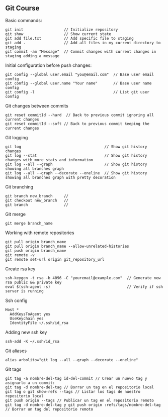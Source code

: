 Git Course
---

Basic commands:

```shell
git init                  // Initialize repository
git show                  // Show current state
git add file.txt          // Add specific file to staging
git add .                 // Add all files in my current directory to staging
git commit -am "Message"  // Commit changes with current changes in staging adding a message
```

Initial configuration before push changes:
```shell
git config --global user.email "you@email.com"  // Base user email config
git config --global user.name "Your name"       // Base user name config
git config -l                                   // List git user config
```

Git changes between commits
```shell
git reset commitId --hard  // Back to previous commit ignoring all current changes
git reset commitId --soft // Back to previous commit keeping the current changes
```

Git logging
```shell
git log                                     // Show git history changes
git log --stat                              // Show git history changes with more stats and information
git log --all --graph                       // Show git history showing all branches graph
git log --all --graph --decorate --oneline  // Show git history showing all branches graph with pretty decoration
```

Git branching
```shell
git branch new_branch     //
git checkout new_branch   //
git branch                //
```

Git merge
```shell
git merge branch_name
```

Working with remote repositories
```shell
git pull origin branch_name
git pull origin branch_name --allow-unrelated-histories
git push origin branch_name
git remote -v
git remote set-url origin git_repository_url
```

Create rsa key
```shell
ssh-keygen -t rsa -b 4096 -C "youremail@example.com"  // Generate new rsa public && private key
eval $(ssh-agent -s)                                  // Verify if ssh server is running
```

Ssh config
```shell
Host *
  AddKeysToAgent yes
  UseKeychain yes
  IdentityFile ~/.ssh/id_rsa
```

Adding new ssh key
```shell
ssh-add -K ~/.ssh/id_rsa
```

Git aliases
```
alias arbolito="git log --all --graph --decorate --oneline"
```

Git tags
```
git tag -a nombre-del-tag id-del-commit // Crear un nuevo tag y asignarlo a un commit:
git tag -d nombre-del-tag // Borrar un tag en el repositorio local
git tag o git show-refs --tags // Listar los tags de nuestro repositorio local
git push origin --tags // Publicar un tag en el repositorio remoto
git tag -d nombre-del-tag y git push origin :refs/tags/nombre-del-tag // Borrar un tag del repositorio remoto

```